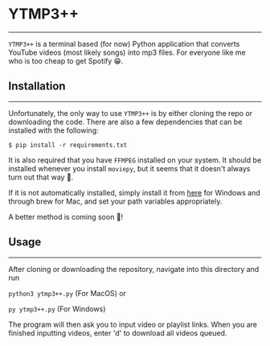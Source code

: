 # YTMP3++
---

`YTMP3++` is a terminal based (for now) Python application that converts YouTube videos (most likely songs) into mp3 files. For everyone like me who is too cheap to get Spotify :grin:.

## Installation
---

Unfortunately, the only way to use `YTMP3++` is by either cloning the repo or downloading the code. There are also a few dependencies that can be installed with the following:

`$ pip install -r requirements.txt`

It is also required that you have `FFMPEG` installed on your system. It should be installed whenever you install `moviepy`, but it seems that it doesn't always turn out that way :slightly_frowning_face:.

If it is not automatically installed, simply install it from [here](https://ffmpeg.org/download.html) for Windows and through brew for Mac, and set your path variables appropriately.

A better method is coming soon :smiling_face_with_tear:!

## Usage
---

After cloning or downloading the repository, navigate into this directory and run 

`python3 ytmp3++.py` (For MacOS) or

`py ytmp3++.py` (For Windows)

The program will then ask you to input video or playlist links. When you are finished inputting videos, enter 'd' to download all videos queued.

